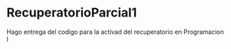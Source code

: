# RecuperatorioParcial1
Hago entrega del codigo para la activad del recuperatorio en Programacion I
